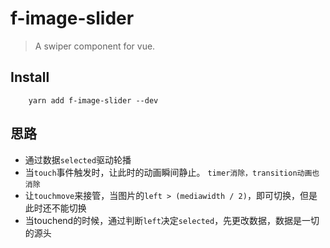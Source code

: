 # f-image-slider
> A swiper component for vue.

## Install
        yarn add f-image-slider --dev

## 思路
-   通过数据`selected`驱动轮播
-   当`touch`事件触发时，让此时的动画瞬间静止。 `timer消除，transition动画也消除`
-   让`touchmove`来接管，当图片的`left > (mediawidth / 2)`，即可切换，但是此时还不能切换
-   当touchend的时候，通过判断`left`决定`selected`，先更改数据，数据是一切的源头

